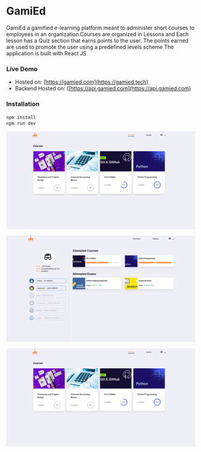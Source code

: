 # GamiEd
GamiEd a gamified e-learning platform meant to administer short courses to employees in an organization.Courses are organized in Lessons and Each lesson has a Quiz section that earns points to the user. The points earned are used to promote the user using a predefined levels scheme
The application is built with React JS

### Live Demo
- Hosted on: [https://gamied.com](https://gamied.tech)
- Backend Hosted on: ([https://api.gamied.com](https://api.gamied.com)

### Installation
```
npm install
npm run dev
```

![Homepage](src/assets/homepage.png)

![Profile](src/assets/profile.png)

![Exam](src/assets/homepage.png)

